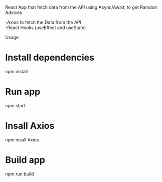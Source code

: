 React App that fetch data from the API using Async/Await, to get Ramdon Advices 

-Axios to fetch the Data from the API   
 -React Hooks (useEffect and useState)  

Usage
# Install dependencies
npm install
# Run app
npm start
# Insall Axios
npm insall Axios
# Build app
npm run build
